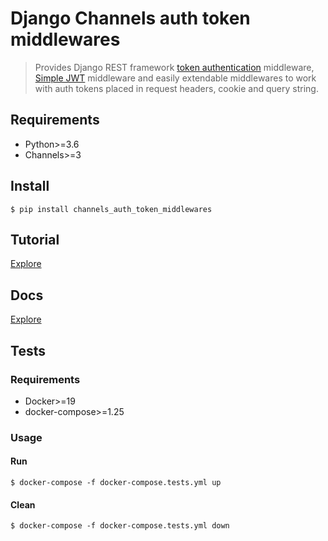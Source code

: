 # Django Channels auth token middlewares

> Provides Django REST framework [token authentication](https://www.django-rest-framework.org/api-guide/authentication/#tokenauthentication) middleware, [Simple JWT](https://django-rest-framework-simplejwt.readthedocs.io/en/latest/index.html) middleware and easily extendable middlewares to work with auth tokens placed in request headers, cookie and query string.


## Requirements
- Python>=3.6
- Channels>=3


## Install
`$ pip install channels_auth_token_middlewares`


## Tutorial
[Explore](tutorial)


## Docs
[Explore](docs)


## Tests

### Requirements
- Docker>=19
- docker-compose>=1.25

### Usage

#### Run
`$ docker-compose -f docker-compose.tests.yml up`

#### Clean
`$ docker-compose -f docker-compose.tests.yml down`
